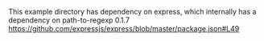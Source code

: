 This example directory has dependency on express, which internally has a dependency on path-to-regexp 0.1.7 https://github.com/expressjs/express/blob/master/package.json#L49
